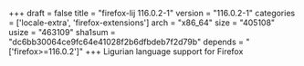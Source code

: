 +++
draft = false
title = "firefox-lij 116.0.2-1"
version = "116.0.2-1"
categories = ['locale-extra', 'firefox-extensions']
arch = "x86_64"
size = "405108"
usize = "463109"
sha1sum = "dc6bb30064ce9fc64e41028f2b6dfbdeb7f2d79b"
depends = "['firefox>=116.0.2']"
+++
Ligurian language support for Firefox